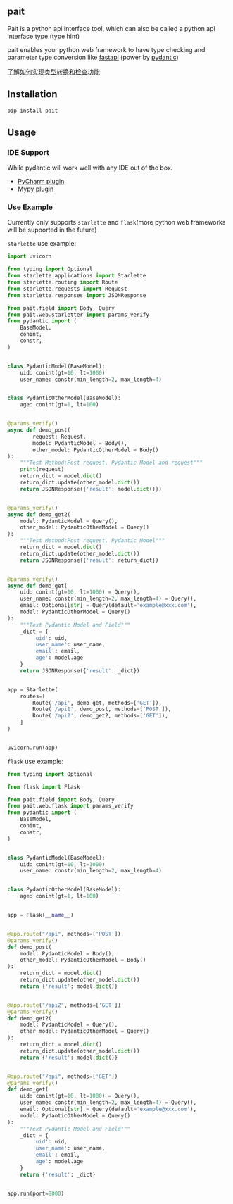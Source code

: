 ## pait
Pait is a python api interface tool, which can also be called a python api interface type (type hint)


pait enables your python web framework to have type checking and parameter type conversion like [fastapi](https://fastapi.tiangolo.com/) (power by [pydantic](https://pydantic-docs.helpmanual.io/))

[了解如何实现类型转换和检查功能](http://so1n.me/2019/04/15/%E7%BB%99python%E6%8E%A5%E5%8F%A3%E5%8A%A0%E4%B8%8A%E4%B8%80%E5%B1%82%E7%B1%BB%E5%9E%8B%E6%A3%80/)
## Installation
```Bash
pip install pait
```
## Usage
### IDE Support
While pydantic will work well with any IDE out of the box.
- [PyCharm plugin](https://pydantic-docs.helpmanual.io/pycharm_plugin/)
- [Mypy plugin](https://pydantic-docs.helpmanual.io/mypy_plugin/)

### Use Example
Currently only supports `starlette` and `flask`(more python web frameworks will be supported in the future)

`starlette` use example:
```Python
import uvicorn

from typing import Optional
from starlette.applications import Starlette
from starlette.routing import Route
from starlette.requests import Request
from starlette.responses import JSONResponse

from pait.field import Body, Query
from pait.web.starletter import params_verify
from pydantic import (
    BaseModel,
    conint,
    constr,
)


class PydanticModel(BaseModel):
    uid: conint(gt=10, lt=1000)
    user_name: constr(min_length=2, max_length=4)


class PydanticOtherModel(BaseModel):
    age: conint(gt=1, lt=100)


@params_verify()
async def demo_post(
        request: Request,
        model: PydanticModel = Body(),
        other_model: PydanticOtherModel = Body()
):
    """Test Method:Post request, Pydantic Model and request"""
    print(request)
    return_dict = model.dict()
    return_dict.update(other_model.dict())
    return JSONResponse({'result': model.dict()})


@params_verify()
async def demo_get2(
    model: PydanticModel = Query(),
    other_model: PydanticOtherModel = Query()
):
    """Test Method:Post request, Pydantic Model"""
    return_dict = model.dict()
    return_dict.update(other_model.dict())
    return JSONResponse({'result': return_dict})


@params_verify()
async def demo_get(
    uid: conint(gt=10, lt=1000) = Query(),
    user_name: constr(min_length=2, max_length=4) = Query(),
    email: Optional[str] = Query(default='example@xxx.com'),
    model: PydanticOtherModel = Query()
):
    """Text Pydantic Model and Field"""
    _dict = {
        'uid': uid,
        'user_name': user_name,
        'email': email,
        'age': model.age
    }
    return JSONResponse({'result': _dict})


app = Starlette(
    routes=[
        Route('/api', demo_get, methods=['GET']),
        Route('/api1', demo_post, methods=['POST']),
        Route('/api2', demo_get2, methods=['GET']),
    ]
)


uvicorn.run(app)
```

`flask` use example:
```Python
from typing import Optional

from flask import Flask

from pait.field import Body, Query
from pait.web.flask import params_verify
from pydantic import (
    BaseModel,
    conint,
    constr,
)


class PydanticModel(BaseModel):
    uid: conint(gt=10, lt=1000)
    user_name: constr(min_length=2, max_length=4)


class PydanticOtherModel(BaseModel):
    age: conint(gt=1, lt=100)


app = Flask(__name__)


@app.route("/api", methods=['POST'])
@params_verify()
def demo_post(
    model: PydanticModel = Body(),
    other_model: PydanticOtherModel = Body()
):
    return_dict = model.dict()
    return_dict.update(other_model.dict())
    return {'result': model.dict()}


@app.route("/api2", methods=['GET'])
@params_verify()
def demo_get2(
    model: PydanticModel = Query(),
    other_model: PydanticOtherModel = Query()
):
    return_dict = model.dict()
    return_dict.update(other_model.dict())
    return {'result': model.dict()}


@app.route("/api", methods=['GET'])
@params_verify()
def demo_get(
    uid: conint(gt=10, lt=1000) = Query(),
    user_name: constr(min_length=2, max_length=4) = Query(),
    email: Optional[str] = Query(default='example@xxx.com'),
    model: PydanticOtherModel = Query()
):
    """Text Pydantic Model and Field"""
    _dict = {
        'uid': uid,
        'user_name': user_name,
        'email': email,
        'age': model.age
    }
    return {'result': _dict}


app.run(port=8000)
```